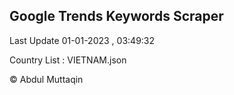 

## Google Trends Keywords Scraper 
 
Last Update 01-01-2023 , 03:49:32

Country List :
VIETNAM.json



© Abdul Muttaqin 

